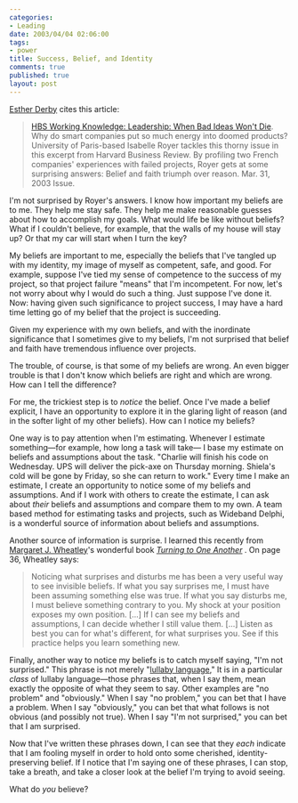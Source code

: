 ```yaml
--- 
categories: 
- Leading
date: 2003/04/04 02:06:00
tags: 
- power
title: Success, Belief, and Identity
comments: true
published: true
layout: post
---
```


<p>
<a href="http://www.estherderby.com/weblog/archive_04_01_archive.html#200090601">Esther Derby</a> cites this article: </p>
<blockquote>
<p>
<a href="http://hbswk.hbs.edu/pubitem.jhtml?id=3390&amp;t=leadership">HBS Working Knowledge: Leadership: When Bad Ideas Won't Die</a>. Why do smart companies put so much energy into doomed products? University of Paris-based Isabelle Royer tackles this thorny issue in this excerpt from Harvard Business Review. By profiling two French companies' experiences with failed projects, Royer gets at some surprising answers: Belief and faith triumph over reason. Mar. 31, 2003 Issue. </p>
</blockquote>
<p> I'm not surprised by Royer's answers. I know how important my beliefs are to me. They help me stay safe. They help me make reasonable guesses about how to accomplish my goals. What would life be like without beliefs? What if I couldn't believe, for example, that the walls of my house will stay up? Or that my car will start when I turn the key? </p>
<p> My beliefs are important to me, especially the beliefs that I've tangled up with my identity, my image of myself as competent, safe, and good. For example, suppose I've tied my sense of competence to the success of my project, so that project failure "means" that I'm incompetent. For now, let's not worry about why I would do such a thing. Just suppose I've done it. Now: having given such significance to project success, I may have a hard time letting go of my belief that the project is succeeding. </p>
<p> Given my experience with my own beliefs, and with the inordinate significance that I sometimes give to my beliefs, I'm not surprised that belief and faith have tremendous influence over projects. </p>
<p> The trouble, of course, is that some of my beliefs are wrong. An even bigger trouble is that I don't know which beliefs are right and which are wrong. How can I tell the difference? </p>
<p> For me, the trickiest step is to <em>notice</em> the belief. Once I've made a belief explicit, I have an opportunity to explore it in the glaring light of reason (and in the softer light of my other beliefs). How can I notice my beliefs? </p>
<p> One way is to pay attention when I'm estimating. Whenever I estimate something—for example, how long a task will take— I base my estimate on beliefs and assumptions about the task. "Charlie will finish his code on Wednesday. UPS will deliver the pick-axe on Thursday morning. Shiela's cold will be gone by Friday, so she can return to work." Every time I make an estimate, I create an opportunity to notice some of my beliefs and assumptions. And if I work with others to create the estimate, I can ask about <em>their</em> beliefs and assumptions and compare them to my own. A team based method for estimating tasks and projects, such as Wideband Delphi, is a wonderful source of information about beliefs and assumptions. </p>
<p> Another source of information is surprise. I learned this recently from <a href="http://www.margaretwheatley.com/">Margaret J. Wheatley</a>'s wonderful book  <em>
<a href="http://www.amazon.com/exec/obidos/ASIN/1576751457/dalehemer-20">Turning to One Another</a>
</em>.  On page 36, Wheatley says: </p>
<blockquote>
<p> Noticing what surprises and disturbs me has been a very useful way to see invisible beliefs. If what you say surprises me, I must have been assuming something else was true. If what you say disturbs me, I must believe something contrary to you. My shock at your position exposes my own position. [...] If I can see my beliefs and assumptions, I can decide whether I still value them. [...] Listen as best you can for what's different, for what surprises you. See if this practice helps you learn something new. </p>
</blockquote>
<p> Finally, another way to notice my beliefs is to catch myself saying, "I'm not surprised." This phrase is not merely "<a href="http://www.cpuniverse.com/newsite/archives/2000/aug/bigpic.html">lullaby language</a>," It is in a particular <em>class</em> of lullaby language—those phrases that, when I say them, mean exactly the opposite of what they seem to say. Other examples are "no problem" and "obviously." When I say "no problem," you can bet that I have a problem. When I say "obviously," you can bet that what follows is not obvious (and possibly not true). When I say "I'm not surprised," you can bet that I am surprised. </p>
<p> Now that I've written these phrases down, I can see that they <em>each</em> indicate that I am fooling myself in order to hold onto some cherished, identity-preserving belief. If I notice that I'm saying one of these phrases, I can stop, take a breath, and take a closer look at the belief I'm trying to avoid seeing. </p>
<p> What do <em>you</em> believe? </p>
